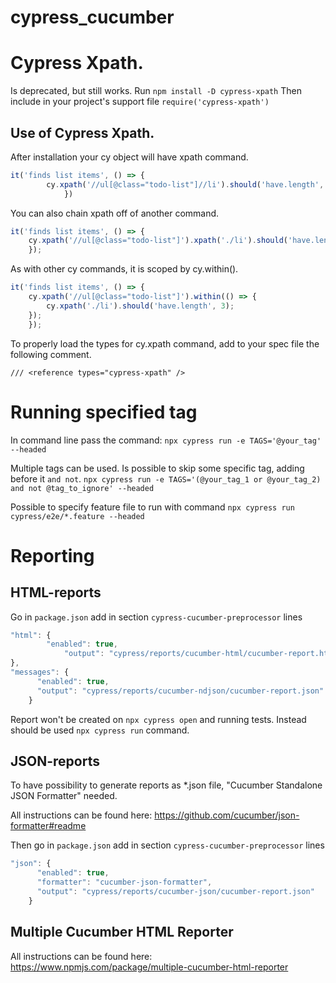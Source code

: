 # cypress_cucumber

# Cypress Xpath.
Is deprecated, but still works.
Run
`npm install -D cypress-xpath`
Then include in your project's support file
`require('cypress-xpath')`

## Use of Cypress Xpath.

After installation your cy object will have xpath command.

```javascript
it('finds list items', () => { 
        cy.xpath('//ul[@class="todo-list"]//li').should('have.length', 3);
            })
```

You can also chain xpath off of another command.

```javascript
it('finds list items', () => {
    cy.xpath('//ul[@class="todo-list"]').xpath('./li').should('have.length', 3);
    });
```

As with other cy commands, it is scoped by cy.within().

```javascript
it('finds list items', () => {
    cy.xpath('//ul[@class="todo-list"]').within(() => {
        cy.xpath('./li').should('have.length', 3);
    });
    });
```

To properly load the types for cy.xpath command, add to your spec file the following comment.

`/// <reference types="cypress-xpath" />`

# Running specified tag

In command line pass the command:
 `npx cypress run -e TAGS='@your_tag' --headed`

Multiple tags can be used. Is possible to skip some specific tag, adding before it `and not`. 
`npx cypress run -e TAGS='(@your_tag_1 or @your_tag_2) and not @tag_to_ignore' --headed`

Possible to specify feature file to run with command
`npx cypress run cypress/e2e/*.feature --headed`

# Reporting

## HTML-reports

Go in `package.json` 
add in section `cypress-cucumber-preprocessor` lines

```javascript
"html": {
        "enabled": true,
            "output": "cypress/reports/cucumber-html/cucumber-report.html"
},
"messages": {
      "enabled": true,
      "output": "cypress/reports/cucumber-ndjson/cucumber-report.json"
    }
```

Report won't be created on `npx cypress open` and running tests. Instead should be used `npx cypress run` command.

## JSON-reports

To have possibility to generate reports as *.json file, "Cucumber Standalone JSON Formatter" needed.

All instructions can be found here: https://github.com/cucumber/json-formatter#readme

Then go in `package.json` 
add in section `cypress-cucumber-preprocessor` lines

```javascript
"json": {
      "enabled": true,
      "formatter": "cucumber-json-formatter",
      "output": "cypress/reports/cucumber-json/cucumber-report.json"
    }
```

## Multiple Cucumber HTML Reporter

All instructions can be found here: https://www.npmjs.com/package/multiple-cucumber-html-reporter